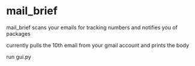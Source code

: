 # mail_brief
mail_brief scans your emails for tracking numbers and notifies you of packages


currently pulls the 10th email from your gmail account and prints the body

run gui.py
